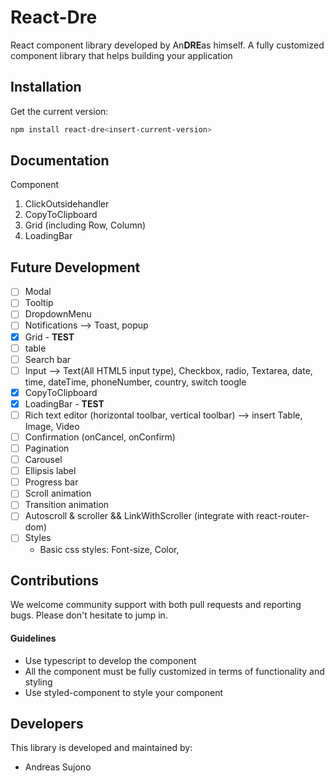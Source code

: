 # React-Dre
React component library developed by An**DRE**as himself. 
A fully customized component library that helps building your application

## Installation

Get the current version:

```bash
npm install react-dre<insert-current-version>
```

## Documentation
Component
1) ClickOutsidehandler
2) CopyToClipboard
3) Grid (including Row, Column)
4) LoadingBar

## Future Development
* [ ] Modal
* [ ] Tooltip
* [ ] DropdownMenu
* [ ] Notifications --> Toast, popup
* [x] Grid - **TEST**
* [ ] table
* [ ] Search bar
* [ ] Input --> Text(All HTML5 input type), Checkbox, radio, Textarea, date, time, dateTime, phoneNumber, country, switch toogle
* [x] CopyToClipboard
* [x] LoadingBar - **TEST**
* [ ] Rich text editor (horizontal toolbar, vertical toolbar) --> insert Table, Image, Video
* [ ] Confirmation (onCancel, onConfirm)
* [ ] Pagination
* [ ] Carousel
* [ ] Ellipsis label
* [ ] Progress bar
* [ ] Scroll animation
* [ ] Transition animation
* [ ] Autoscroll & scroller && LinkWithScroller (integrate with react-router-dom)
* [ ] Styles
    - Basic css styles: Font-size, Color, 

## Contributions
We welcome community support with both pull requests and reporting bugs. Please don't hesitate to jump in.

#### Guidelines
- Use typescript to develop the component
- All the component must be fully customized in terms of functionality and styling
- Use styled-component to style your component

## Developers
This library is developed and maintained by:
- Andreas Sujono
